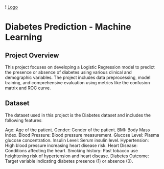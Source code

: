 ! [Logo](https://github.com/Lara-Barreto-Castanheira/Diabetes-Prediction---Machine-Learning/blob/main/diabetes%20banner.png)

# Diabetes Prediction - Machine Learning

## Project Overview
This project focuses on developing a Logistic Regression model to predict the presence or absence of diabetes using various clinical and demographic variables. The project includes data preprocessing, model training, and comprehensive evaluation using metrics like the confusion matrix and ROC curve.

## Dataset
The dataset used in this project is the Diabetes dataset and includes the following features:

Age: Age of the patient.
Gender: Gender of the patient.
BMI: Body Mass Index.
Blood Pressure: Blood pressure measurement.
Glucose Level: Plasma glucose concentration.
Insulin Level: Serum insulin level.
Hypertension: High blood pressure increasing heart disease risk.
Heart Disease: Conditions affecting the heart.
Smoking history: Past tobacco use heightening risk of hypertension and heart disease.
Diabetes Outcome: Target variable indicating diabetes presence (1) or absence (0).
